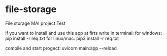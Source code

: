 # file-storage
File storage MAI project
Test

if you want to install and use this app
at firts write in terminal:
for windows:
pip install -r req.txt
for linux/mac:
pip3 install -r req.txt


compile and start progect: uvicorn main:app --reload   